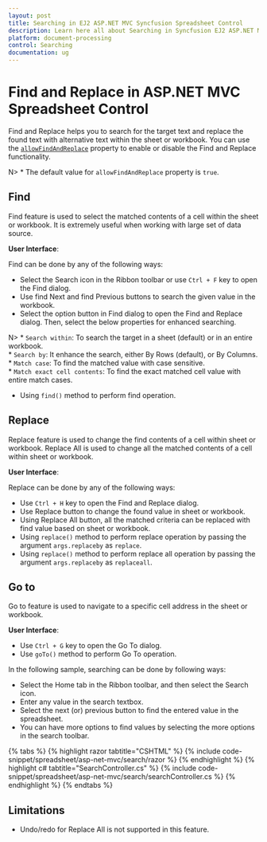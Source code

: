 ```yaml
---
layout: post
title: Searching in EJ2 ASP.NET MVC Syncfusion Spreadsheet Control
description: Learn here all about Searching in Syncfusion EJ2 ASP.NET MVC Spreadsheet Control of Syncfusion Essential JS 2 and more.
platform: document-processing
control: Searching
documentation: ug
---
```



# Find and Replace in ASP.NET MVC Spreadsheet Control

Find and Replace helps you to search for the target text and replace the found text with alternative text within the sheet or workbook. You can use the [`allowFindAndReplace`](https://help.syncfusion.com/cr/aspnetcore-js2/Syncfusion.EJ2.Spreadsheet.Spreadsheet.html#Syncfusion_EJ2_Spreadsheet_Spreadsheet_AllowFindAndReplace) property to enable or disable the Find and Replace functionality.

N> * The default value for `allowFindAndReplace` property is `true`.

## Find

Find feature is used to select the matched contents of a cell within the sheet or workbook. It is extremely useful when working with large set of data source.

**User Interface**:

Find can be done by any of the following ways:

* Select the Search icon in the Ribbon toolbar or use `Ctrl + F` key to open the Find dialog.
* Use find Next and find Previous buttons to search the given value in the workbook.
* Select the option button in Find dialog to open the Find and Replace dialog. Then, select the below properties for enhanced searching.

N> * `Search within`: To search the target in a sheet (default) or in an entire workbook.
<br/> * `Search by`: It enhance the search, either By Rows (default), or By Columns.
<br/> * `Match case`: To find the matched value with case sensitive.
<br/> * `Match exact cell contents`: To find the exact matched cell value with entire match cases.

* Using `find()` method to perform find operation.

## Replace

Replace feature is used to change the find contents of a cell within sheet or workbook. Replace All is used to change all the matched contents of a cell within sheet or workbook.

**User Interface**:

Replace can be done by any of the following ways:

* Use `Ctrl + H` key to open the Find and Replace dialog.
* Use Replace button to change the found value in sheet or workbook.
* Using Replace All button, all the matched criteria can be replaced with find value based on sheet or workbook.
* Using `replace()` method to perform replace operation by passing the argument `args.replaceby` as `replace`.
* Using `replace()` method to perform replace all operation by passing the argument `args.replaceby` as `replaceall`.

## Go to

Go to feature is used to navigate to a specific cell address in the sheet or workbook.

**User Interface**:

* Use `Ctrl + G` key to open the Go To dialog.
* Use `goTo()` method to perform Go To operation.

In the following sample, searching can be done by following ways:

* Select the Home tab in the Ribbon toolbar, and then select the Search icon.
* Enter any value in the search textbox.
* Select the next (or) previous button to find the entered value in the spreadsheet.
* You can have more options to find values by selecting the more options in the search toolbar.

{% tabs %}
{% highlight razor tabtitle="CSHTML" %}
{% include code-snippet/spreadsheet/asp-net-mvc/search/razor %}
{% endhighlight %}
{% highlight c# tabtitle="SearchController.cs" %}
{% include code-snippet/spreadsheet/asp-net-mvc/search/searchController.cs %}
{% endhighlight %}
{% endtabs %}



## Limitations

* Undo/redo for Replace All is not supported in this feature.